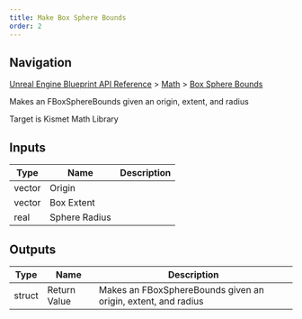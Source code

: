 ```yaml
---
title: Make Box Sphere Bounds
order: 2
---
```

## Navigation

[Unreal Engine Blueprint API Reference](https://dev.epicgames.com/documentation/en-us/unreal-engine/BlueprintAPI) > [Math](https://dev.epicgames.com/documentation/en-us/unreal-engine/BlueprintAPI/Math) > [Box Sphere Bounds](https://dev.epicgames.com/documentation/en-us/unreal-engine/BlueprintAPI/Math/BoxSphereBounds)

Makes an FBoxSphereBounds given an origin, extent, and radius

Target is Kismet Math Library

## Inputs

| Type | Name | Description |
| --- | --- | --- |
| vector | Origin |  |
| vector | Box Extent |  |
| real | Sphere Radius |  |

## Outputs

| Type | Name | Description |
| --- | --- | --- |
| struct | Return Value | Makes an FBoxSphereBounds given an origin, extent, and radius |
